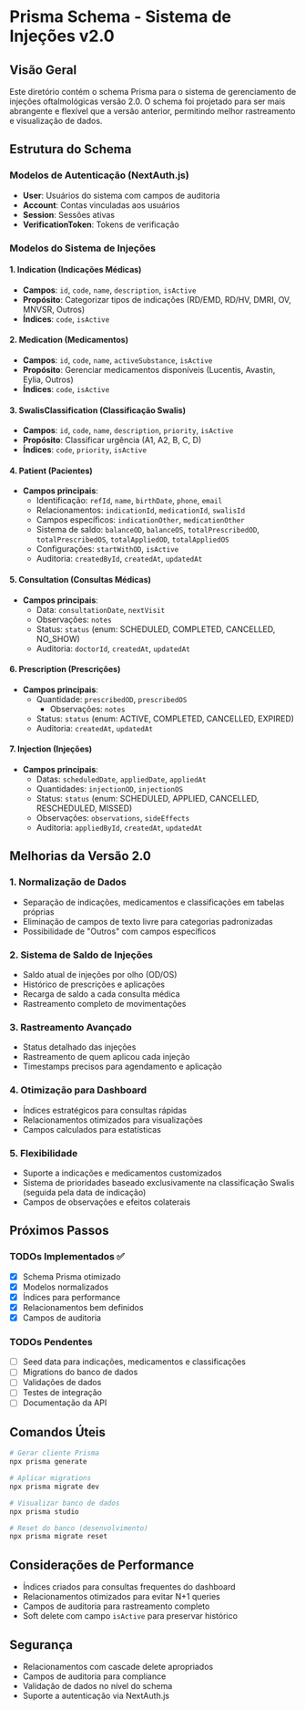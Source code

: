 # Prisma Schema - Sistema de Injeções v2.0

## Visão Geral

Este diretório contém o schema Prisma para o sistema de gerenciamento de injeções oftalmológicas versão 2.0. O schema foi projetado para ser mais abrangente e flexível que a versão anterior, permitindo melhor rastreamento e visualização de dados.

## Estrutura do Schema

### Modelos de Autenticação (NextAuth.js)

- **User**: Usuários do sistema com campos de auditoria
- **Account**: Contas vinculadas aos usuários
- **Session**: Sessões ativas
- **VerificationToken**: Tokens de verificação

### Modelos do Sistema de Injeções

#### 1. Indication (Indicações Médicas)

- **Campos**: `id`, `code`, `name`, `description`, `isActive`
- **Propósito**: Categorizar tipos de indicações (RD/EMD, RD/HV, DMRI, OV, MNVSR, Outros)
- **Índices**: `code`, `isActive`

#### 2. Medication (Medicamentos)

- **Campos**: `id`, `code`, `name`, `activeSubstance`, `isActive`
- **Propósito**: Gerenciar medicamentos disponíveis (Lucentis, Avastin, Eylia, Outros)
- **Índices**: `code`, `isActive`

#### 3. SwalisClassification (Classificação Swalis)

- **Campos**: `id`, `code`, `name`, `description`, `priority`, `isActive`
- **Propósito**: Classificar urgência (A1, A2, B, C, D)
- **Índices**: `code`, `priority`, `isActive`

#### 4. Patient (Pacientes)

- **Campos principais**:
  - Identificação: `refId`, `name`, `birthDate`, `phone`, `email`
  - Relacionamentos: `indicationId`, `medicationId`, `swalisId`
  - Campos específicos: `indicationOther`, `medicationOther`
  - Sistema de saldo: `balanceOD`, `balanceOS`, `totalPrescribedOD`, `totalPrescribedOS`, `totalAppliedOD`, `totalAppliedOS`
  - Configurações: `startWithOD`, `isActive`
  - Auditoria: `createdById`, `createdAt`, `updatedAt`

#### 5. Consultation (Consultas Médicas)

- **Campos principais**:
  - Data: `consultationDate`, `nextVisit`
  - Observações: `notes`
  - Status: `status` (enum: SCHEDULED, COMPLETED, CANCELLED, NO_SHOW)
  - Auditoria: `doctorId`, `createdAt`, `updatedAt`

#### 6. Prescription (Prescrições)

- **Campos principais**:
  - Quantidade: `prescribedOD`, `prescribedOS`
    - Observações: `notes`
  - Status: `status` (enum: ACTIVE, COMPLETED, CANCELLED, EXPIRED)
  - Auditoria: `createdAt`, `updatedAt`

#### 7. Injection (Injeções)

- **Campos principais**:
  - Datas: `scheduledDate`, `appliedDate`, `appliedAt`
  - Quantidades: `injectionOD`, `injectionOS`
  - Status: `status` (enum: SCHEDULED, APPLIED, CANCELLED, RESCHEDULED, MISSED)
  - Observações: `observations`, `sideEffects`
  - Auditoria: `appliedById`, `createdAt`, `updatedAt`

## Melhorias da Versão 2.0

### 1. Normalização de Dados

- Separação de indicações, medicamentos e classificações em tabelas próprias
- Eliminação de campos de texto livre para categorias padronizadas
- Possibilidade de "Outros" com campos específicos

### 2. Sistema de Saldo de Injeções

- Saldo atual de injeções por olho (OD/OS)
- Histórico de prescrições e aplicações
- Recarga de saldo a cada consulta médica
- Rastreamento completo de movimentações

### 3. Rastreamento Avançado

- Status detalhado das injeções
- Rastreamento de quem aplicou cada injeção
- Timestamps precisos para agendamento e aplicação

### 4. Otimização para Dashboard

- Índices estratégicos para consultas rápidas
- Relacionamentos otimizados para visualizações
- Campos calculados para estatísticas

### 5. Flexibilidade

- Suporte a indicações e medicamentos customizados
- Sistema de prioridades baseado exclusivamente na classificação Swalis (seguida pela data de indicação)
- Campos de observações e efeitos colaterais

## Próximos Passos

### TODOs Implementados ✅

- [x] Schema Prisma otimizado
- [x] Modelos normalizados
- [x] Índices para performance
- [x] Relacionamentos bem definidos
- [x] Campos de auditoria

### TODOs Pendentes

- [ ] Seed data para indicações, medicamentos e classificações
- [ ] Migrations do banco de dados
- [ ] Validações de dados
- [ ] Testes de integração
- [ ] Documentação da API

## Comandos Úteis

```bash
# Gerar cliente Prisma
npx prisma generate

# Aplicar migrations
npx prisma migrate dev

# Visualizar banco de dados
npx prisma studio

# Reset do banco (desenvolvimento)
npx prisma migrate reset
```

## Considerações de Performance

- Índices criados para consultas frequentes do dashboard
- Relacionamentos otimizados para evitar N+1 queries
- Campos de auditoria para rastreamento completo
- Soft delete com campo `isActive` para preservar histórico

## Segurança

- Relacionamentos com cascade delete apropriados
- Campos de auditoria para compliance
- Validação de dados no nível do schema
- Suporte a autenticação via NextAuth.js
